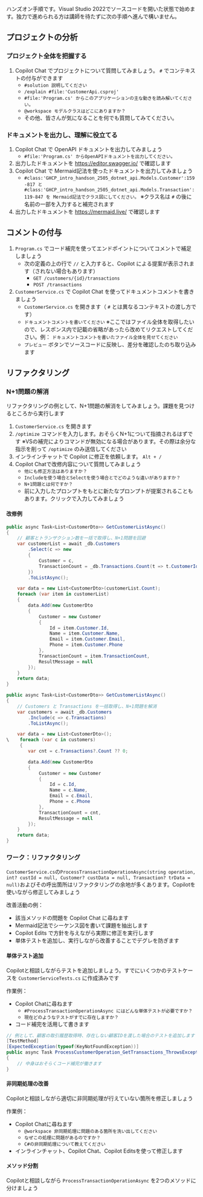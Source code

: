 ﻿ハンズオン手順です。Visual Studio 2022でソースコードを開いた状態で始めます。独力で進められる方は講師を待たずに次の手順へ進んで構いません。

## プロジェクトの分析

### プロジェクト全体を把握する

1. Copilot Chat でプロジェクトについて質問してみましょう。 `#` でコンテキストの付与ができます
    - `#solution 説明してください`
    - `/explain #file:'CustomerApi.csproj'`
    - `#file:'Program.cs' からこのアプリケーションの主な動きを読み解いてください。`
    - `@workspace モデルクラスはどこにありますか？`
    - その他、皆さんが気になることを何でも質問してみてください。

### ドキュメントを出力し、理解に役立てる

1. Copilot Chat で OpenAPI ドキュメントを出力してみましょう
    - `#file:'Program.cs' からOpenAPIドキュメントを出力してください。`
1. 出力したドキュメントを https://editor.swagger.io/ で確認します
1. Copilot Chat で Mermaid記法を使ったドキュメントを出力してみましょう
    - `#class:'GHCP_intro_handson_2505_dotnet_api.Models.Customer':159-817 と #class:'GHCP_intro_handson_2505_dotnet_api.Models.Transaction':119-847 を Mermaid記法でクラス図にしてください。` ※クラス名は `#` の後に名前の一部を入力すると補完されます
1. 出力したドキュメントを https://mermaid.live/ で確認します

## コメントの付与

1. `Program.cs` でコード補完を使ってエンドポイントについてコメントで補足しましょう
    - 次の定義の上の行で `//` と入力すると、Copilot による提案が表示されます（されない場合もあります）
        - `GET /customers/{id}/transactions`
        - `POST /transactions`
1. `CustomerService.cs` で Copilot Chat を使ってドキュメントコメントを書きましょう
    - `CustomerService.cs` を開きます（ `#` とは異なるコンテキストの渡し方です）
    - `ドキュメントコメントを書いてください` ※ここではファイル全体を取得したいので、レスポンス内で記載の省略があったら改めてリクエストしてください。例： `ドキュメントコメントを書いたファイル全体を見せてください`
    - `プレビュー` ボタンでソースコードに反映し、差分を確認したのち取り込みます

## リファクタリング

### N+1問題の解消

リファクタリングの例として、N+1問題の解消をしてみましょう。課題を見つけるところから実行します

1. `CustomerService.cs` を開きます
1. `/optimize` コマンドを入力します。おそらくN+1について指摘されるはずです ※VSの補完によりコマンドが無効になる場合があります。その際は余分な指示を削って `/optimize` のみ送信してください
1. インラインチャットで Copilot に修正を依頼します。 `Alt + /` 
1. Copilot Chatで改修内容について質問してみましょう
    - `他にも修正方法はありますか？`
    - `Includeを使う場合とSelectを使う場合とでどのような違いがありますか？`
    - `N+1問題とは何ですか？`
    - 前に入力したプロンプトをもとに新たなプロンプトが提案されることもあります。クリックで入力してみましょう

#### 改修例

```csharp
public async Task<List<CustomerDto>> GetCustomerListAsync()
{
    // 顧客とトランザクション数を一括で取得し、N+1問題を回避
    var customerList = await _db.Customers
        .Select(c => new
        {
            Customer = c,
            TransactionCount = _db.Transactions.Count(t => t.CustomerId == c.Id)
        })
        .ToListAsync();

    var data = new List<CustomerDto>(customerList.Count);
    foreach (var item in customerList)
    {
        data.Add(new CustomerDto
        {
            Customer = new Customer
            {
                Id = item.Customer.Id,
                Name = item.Customer.Name,
                Email = item.Customer.Email,
                Phone = item.Customer.Phone
            },
            TransactionCount = item.TransactionCount,
            ResultMessage = null
        });
    }
    return data;
}
```

```csharp
public async Task<List<CustomerDto>> GetCustomerListAsync()
{
    // Customers と Transactions を一括取得し、N+1問題を解消
    var customers = await _db.Customers
        .Include(c => c.Transactions)
        .ToListAsync();

    var data = new List<CustomerDto>();
\    foreach (var c in customers)
     {
        var cnt = c.Transactions?.Count ?? 0;

        data.Add(new CustomerDto
        {
            Customer = new Customer
            {
                Id = c.Id,
                Name = c.Name,
                Email = c.Email,
                Phone = c.Phone
            },
            TransactionCount = cnt,
            ResultMessage = null
        });
    }
    return data;
}
```

### ワーク：リファクタリング

`CustomerService.cs`の`ProcessTransactionOperationAsync(string operation, int? custId = null, Customer? custData = null, Transaction? trData = null)`およびその呼出箇所はリファクタリングの余地が多くあります。Copilotを使いながら修正してみましょう

改善活動の例：

- 該当メソッドの問題を Copilot Chat に尋ねます
- Mermaid記法でシーケンス図を書いて課題を抽出します
- Copilot Edits で方針を与えながら実際に修正を実行します
- 単体テストを追加し、実行しながら改善することでデグレを防ぎます

#### 単体テスト追加

Copilotと相談しながらテストを追加しましょう。すでにいくつかのテストケースを `CustomerServiceTests.cs` に作成済みです

作業例：

- Copilot Chatに尋ねます
    - `#ProcessTransactionOperationAsync にはどんな単体テストが必要ですか？`
    - `現在どのようなテストがすでに存在しますか？`
- コード補完を活用して書きます

```csharp
// 例として、顧客の取引履歴取得時、存在しない顧客IDを渡した場合のテストを追加します
[TestMethod]
[ExpectedException(typeof(KeyNotFoundException))]
public async Task ProcessCustomerOperation_GetTransactions_ThrowsException()
{
    // 中身はおそらくコード補完が働きます
}
```
#### 非同期処理の改善

Copilotと相談しながら適切に非同期処理が行えていない箇所を修正しましょう

作業例：

- Copilot Chatに尋ねます
    - `@workspace 非同期処理に問題のある箇所を洗い出してください`
    - `なぜこの処理に問題があるのですか？`
    - `C#の非同期処理について教えてください`
- インラインチャット、Copilot Chat、Copilot Editsを使って修正します


#### メソッド分割

Copilotと相談しながら `ProcessTransactionOperationAsync` を2つのメソッドに分けましょう